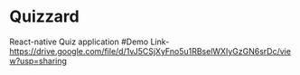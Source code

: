 # Quizzard
React-native Quiz application
#Demo Link-
https://drive.google.com/file/d/1vJ5CSjXyFno5u1RBselWXIyGzGN6srDc/view?usp=sharing

